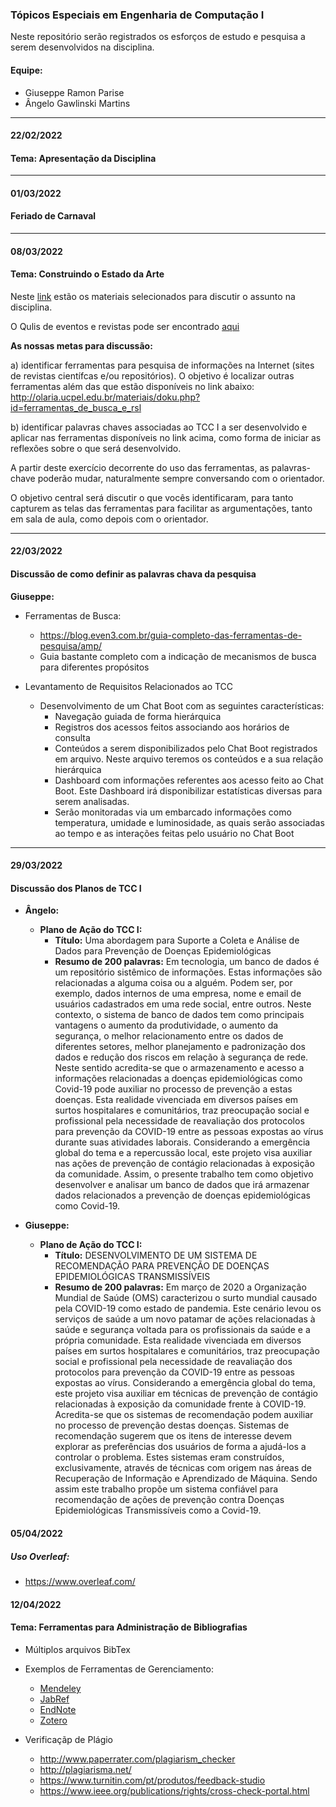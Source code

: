 ### Tópicos Especiais em Engenharia de Computação I

Neste repositório serão registrados os esforços de estudo e pesquisa a serem desenvolvidos na disciplina.

#### Equipe:
* Giuseppe Ramon Parise
* Ângelo Gawlinski Martins

<hr>

#### 22/02/2022
#### Tema: Apresentação da Disciplina

<hr>


#### 01/03/2022
#### Feriado de Carnaval


<hr>

#### 08/03/2022
#### Tema: Construindo o Estado da Arte

 Neste [link](http://olaria.ucpel.edu.br/materiais/doku.php?id=ferramentas_de_busca_e_rsl) estão os materiais selecionados para discutir o assunto na disciplina.

 O Qulis de eventos e revistas pode ser encontrado [aqui](https://ppgcc.github.io/discentesPPGCC/pt-BR/qualis/)


**As nossas metas para discussão:**

a) identificar ferramentas para pesquisa de informações na Internet (sites de revistas científcas e/ou repositórios). O objetivo é localizar outras ferramentas além das que estão disponíveis no link abaixo:
http://olaria.ucpel.edu.br/materiais/doku.php?id=ferramentas_de_busca_e_rsl

b) identificar palavras chaves associadas ao TCC I a ser desenvolvido e aplicar nas ferramentas disponíveis no link acima, como forma de iniciar as reflexões sobre o que será desenvolvido.

A partir deste exercício decorrente do uso das ferramentas, as palavras-chave poderão mudar, naturalmente sempre conversando com o orientador.

O objetivo central será discutir o que vocês identificaram, para tanto capturem as telas das ferramentas para facilitar as argumentações, tanto em sala de aula, como depois com o orientador.


<hr>

#### 22/03/2022
#### Discussão de como definir as palavras chava da pesquisa

**Giuseppe:**
* Ferramentas de Busca:
  * https://blog.even3.com.br/guia-completo-das-ferramentas-de-pesquisa/amp/
  * Guia bastante completo com a indicação de mecanismos de busca para diferentes propósitos

* Levantamento de Requisitos Relacionados ao TCC
  * Desenvolvimento de um Chat Boot com as seguintes características:
    * Navegação guiada de forma hierárquica
    * Registros dos acessos feitos associando aos horários de consulta
    * Conteúdos a serem disponibilizados pelo Chat Boot registrados em arquivo. Neste arquivo teremos os conteúdos e a sua relação hierárquica
    * Dashboard com informações referentes aos acesso feito ao Chat Boot. Este Dashboard irá disponibilizar estatísticas diversas para serem analisadas.
    * Serão monitoradas via um embarcado informações como temperatura, umidade e luminosidade, as quais serão associadas ao tempo e as interações feitas pelo usuário no Chat Boot

<hr>

#### 29/03/2022
#### Discussão dos Planos de TCC I

* **Ângelo:**
  * **Plano de Ação do TCC I:** 
    * **Título:** Uma abordagem para Suporte a Coleta e Análise de Dados para Prevenção de Doenças Epidemiológicas
    * **Resumo de 200 palavras:** Em tecnologia, um banco de dados é um repositório sistêmico de informações. Estas informações são relacionadas a alguma coisa ou a alguém. Podem ser, por exemplo, dados internos de uma empresa, nome e email de usuários cadastrados em uma rede social, entre outros. Neste contexto, o sistema de banco de dados tem como principais vantagens o aumento da produtividade, o aumento da segurança, o melhor relacionamento entre os dados de diferentes setores, melhor planejamento e padronização dos dados e redução dos riscos em relação à segurança de rede. Neste sentido acredita-se que o armazenamento e acesso a informações relacionadas a doenças epidemiológicas como Covid-19 pode auxiliar no processo de prevenção a estas doenças. Esta realidade vivenciada em diversos países em surtos hospitalares e comunitários, traz preocupação social e profissional pela necessidade de reavaliação dos protocolos para prevenção da COVID-19 entre as pessoas expostas ao vírus durante suas atividades laborais. Considerando a emergência global do tema e a repercussão local, este projeto visa auxiliar nas ações de prevenção de contágio relacionadas à exposição da comunidade. Assim, o presente trabalho tem como objetivo desenvolver e analisar um banco de dados que irá armazenar dados relacionados a prevenção de doenças epidemiológicas como Covid-19.

* **Giuseppe:**
  * **Plano de Ação do TCC I:** 
    * **Título:** DESENVOLVIMENTO DE UM SISTEMA DE RECOMENDAÇÃO PARA PREVENÇÃO DE DOENÇAS EPIDEMIOLÓGICAS TRANSMISSÍVEIS
    * **Resumo de 200 palavras:** Em março de 2020 a Organização Mundial de Saúde (OMS) caracterizou o surto mundial causado pela COVID-19 como estado de pandemia. Este cenário levou os serviços de saúde a um novo patamar de ações relacionadas à saúde e segurança voltada para os profissionais da saúde e a própria comunidade. Esta realidade vivenciada em diversos países em surtos hospitalares e comunitários, traz preocupação social e profissional pela
necessidade de reavaliação dos protocolos para prevenção da COVID-19 entre as pessoas expostas ao vírus. Considerando a emergência global do tema, este projeto visa auxiliar em técnicas de prevenção de contágio relacionadas à exposição da comunidade frente à COVID-19. Acredita-se que os sistemas de recomendação podem auxiliar no processo de prevenção destas doenças. Sistemas de recomendação sugerem que os itens de interesse devem explorar as preferências dos usuários de forma a ajudá-los a controlar o problema. Estes sistemas eram construídos, exclusivamente, através de técnicas com origem nas áreas de Recuperação de Informação e Aprendizado de Máquina. Sendo assim este trabalho propõe um sistema confiável para recomendação de ações de prevenção contra Doenças Epidemiológicas Transmissíveis como a Covid-19.

#### 05/04/2022
##### Uso Overleaf:
* https://www.overleaf.com/


#### 12/04/2022
#### Tema: Ferramentas para Administração de Bibliografias

   * Múltiplos arquivos BibTex
   * Exemplos de Ferramentas de Gerenciamento:
     * [Mendeley](https://www.mendeley.com/)
     * [JabRef](http://www.jabref.org/)
     * [EndNote](https://clarivate.libguides.com/endnote_training/home)
     * [Zotero](https://www.zotero.org/)

  * Verificaçãp de Plágio
    * http://www.paperrater.com/plagiarism_checker
    * http://plagiarisma.net/
    * https://www.turnitin.com/pt/produtos/feedback-studio
    * https://www.ieee.org/publications/rights/cross-check-portal.html
